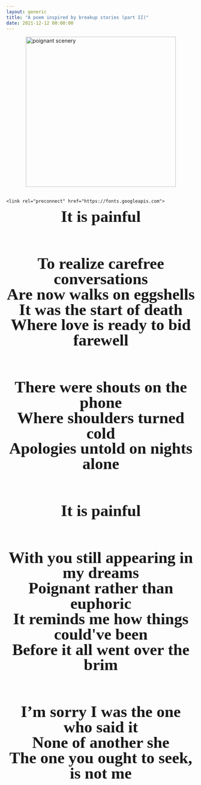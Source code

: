 ```yaml
---
layout: generic
title: "A poem inspired by breakup stories (part II)"
date: 2021-12-12 00:00:00
---
```


<div class="content">
<img src="https://i.imgur.com/ZBQmoGW.jpg" alt="poignant scenery" class="center" width="400px" height="400px">
<div class="g"></div>
<style>
 img.center{
     display: block;
     margin-left: auto;
     margin-right: auto;
    }
</style>

<br>
<!--kg-card-end: html--><!--kg-card-begin: html--><style> 
    .poem {
        font-family: 'Estonia', Garamond, cursive;
        font-size: 43px;
        line-height: 95%;
        font-weight: bold;
        text-align: center;
    }
</style>

    <link rel="preconnect" href="https://fonts.googleapis.com">

<link rel="preconnect" href="https://fonts.gstatic.com" crossorigin="">
<link href="https://fonts.googleapis.com/css2?family=Estonia&amp;display=swap" rel="stylesheet">

<div class="poem">
It is painful<br><br>

To realize carefree conversations<br>
Are now walks on eggshells<br>
It was the start of death<br>
Where love is ready to bid farewell<br><br>

There were shouts on the phone<br>
Where shoulders turned cold<br>
Apologies untold on nights alone<br><br>

It is painful<br><br>

With you still appearing in my dreams<br>
Poignant rather than euphoric<br>
It reminds me how things could've been<br>
Before it all went over the brim<br><br>

I’m sorry I was the one who said it<br>
None of another she<br>
The one you ought to seek, is not me<br>

</div><!--kg-card-end: html-->
</div>
